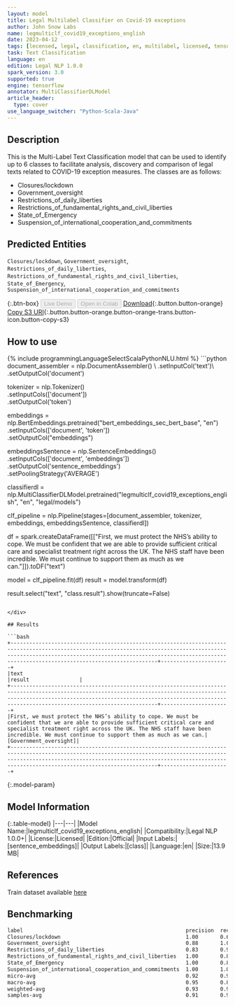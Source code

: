 ```yaml
---
layout: model
title: Legal Multilabel Classifier on Covid-19 exceptions
author: John Snow Labs
name: legmulticlf_covid19_exceptions_english
date: 2023-04-12
tags: [lecensed, legal, classification, en, multilabel, licensed, tensorflow]
task: Text Classification
language: en
edition: Legal NLP 1.0.0
spark_version: 3.0
supported: true
engine: tensorflow
annotator: MultiClassifierDLModel
article_header:
  type: cover
use_language_switcher: "Python-Scala-Java"
---
```


## Description

This is the Multi-Label Text Classification model that can be used to identify up to 6 classes to facilitate analysis, discovery and comparison of legal texts related to COVID-19 exception measures. The classes are as follows:

- Closures/lockdown
- Government_oversight
- Restrictions_of_daily_liberties       
- Restrictions_of_fundamental_rights_and_civil_liberties       
- State_of_Emergency       
- Suspension_of_international_cooperation_and_commitments

## Predicted Entities

`Closures/lockdown`, `Government_oversight`, `Restrictions_of_daily_liberties`, `Restrictions_of_fundamental_rights_and_civil_liberties`, `State_of_Emergency`, `Suspension_of_international_cooperation_and_commitments`

{:.btn-box}
<button class="button button-orange" disabled>Live Demo</button>
<button class="button button-orange" disabled>Open in Colab</button>
[Download](https://s3.amazonaws.com/auxdata.johnsnowlabs.com/legal/models/legmulticlf_covid19_exceptions_english_en_1.0.0_3.0_1681315675753.zip){:.button.button-orange}
[Copy S3 URI](s3://auxdata.johnsnowlabs.com/legal/models/legmulticlf_covid19_exceptions_english_en_1.0.0_3.0_1681315675753.zip){:.button.button-orange.button-orange-trans.button-icon.button-copy-s3}

## How to use



<div class="tabs-box" markdown="1">
{% include programmingLanguageSelectScalaPythonNLU.html %}
```python
document_assembler = nlp.DocumentAssembler() \
        .setInputCol('text')\
        .setOutputCol('document')

tokenizer = nlp.Tokenizer() \
        .setInputCols(['document'])\
        .setOutputCol('token')

embeddings = nlp.BertEmbeddings.pretrained("bert_embeddings_sec_bert_base", "en") \
        .setInputCols(['document', 'token'])\
        .setOutputCol("embeddings")

embeddingsSentence = nlp.SentenceEmbeddings() \
        .setInputCols(['document', 'embeddings'])\
        .setOutputCol('sentence_embeddings')\
        .setPoolingStrategy('AVERAGE')

classifierdl = nlp.MultiClassifierDLModel.pretrained("legmulticlf_covid19_exceptions_english", "en", "legal/models")
  
clf_pipeline = nlp.Pipeline(stages=[document_assembler, 
                                    tokenizer, 
                                    embeddings, 
                                    embeddingsSentence, 
                                    classifierdl])

df = spark.createDataFrame([["First, we must protect the NHS’s ability to cope. We must be confident that we are able to provide sufficient critical care and specialist treatment right across the UK. The NHS staff have been incredible. We must continue to support them as much as we can."]]).toDF("text")

model = clf_pipeline.fit(df)
result = model.transform(df)

result.select("text", "class.result").show(truncate=False)
```

</div>

## Results

```bash
+-----------------------------------------------------------------------------------------------------------------------------------------------------------------------------------------------------------------------------------------------------------------+----------------------+
|text                                                                                                                                                                                                                                                             |result                |
+-----------------------------------------------------------------------------------------------------------------------------------------------------------------------------------------------------------------------------------------------------------------+----------------------+
|First, we must protect the NHS’s ability to cope. We must be confident that we are able to provide sufficient critical care and specialist treatment right across the UK. The NHS staff have been incredible. We must continue to support them as much as we can.|[Government_oversight]|
+-----------------------------------------------------------------------------------------------------------------------------------------------------------------------------------------------------------------------------------------------------------------+----------------------+
```

{:.model-param}
## Model Information

{:.table-model}
|---|---|
|Model Name:|legmulticlf_covid19_exceptions_english|
|Compatibility:|Legal NLP 1.0.0+|
|License:|Licensed|
|Edition:|Official|
|Input Labels:|[sentence_embeddings]|
|Output Labels:|[class]|
|Language:|en|
|Size:|13.9 MB|

## References

Train dataset available [here](https://huggingface.co/datasets/joelito/covid19_emergency_event)

## Benchmarking

```bash
label                                                    precision  recall  f1-score  support 
Closures/lockdown                                        1.00       0.60    0.75      10      
Government_oversight                                     0.88       1.00    0.94      22      
Restrictions_of_daily_liberties                          0.83       0.95    0.89      21      
Restrictions_of_fundamental_rights_and_civil_liberties   1.00       0.88    0.93      8       
State_of_Emergency                                       1.00       0.89    0.94      28      
Suspension_of_international_cooperation_and_commitments  1.00       1.00    1.00      2       
micro-avg                                                0.92       0.90    0.91      91      
macro-avg                                                0.95       0.89    0.91      91      
weighted-avg                                             0.93       0.90    0.91      91      
samples-avg                                              0.91       0.91    0.91      91      
```
